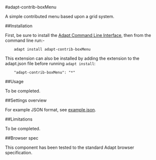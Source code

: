 #adapt-contrib-boxMenu

A simple contributed menu based upon a grid system.

##Installation

First, be sure to install the [Adapt Command Line Interface](https://github.com/adaptlearning/adapt-cli), then from the command line run:-

		adapt install adapt-contrib-boxMenu

This extension can also be installed by adding the extension to the adapt.json file before running `adapt install`:
 
        "adapt-contrib-boxMenu": "*"

##Usage

To be completed.

##Settings overview

For example JSON format, see [example.json](example.json).


##Limitations
 
To be completed.

##Browser spec

This component has been tested to the standard Adapt browser specification.

